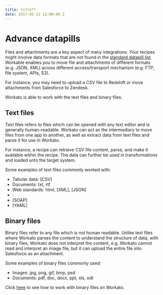 ```yaml
---
title: title**
date: 2017-02-22 12:00:00 Z
---
```

# Advance datapills <!-- suggested name -->
Files and attachments are a key aspect of many integrations. Your recipes might involve data formats that are not found in the [standard datapill list](/recipes/data-pills-and-mapping.md#data-types). Workable enables you to move file and attachments of different formats (e.g. JSON, XML) across different access/transport mechanism (e.g. FTP, file system, APIs, S3).

For instance, you may need to upload a CSV file to Redshift or move attachments from Salesforce to Zendesk.

Workato is able to work with the text files and binary files.

## Text files
Text files refers to files which can be opened with any text editor and is generally human-readable. Workato can act as the intermediary to move files from one app to another, as well as extract data from text files and parse it for use in Workato. 

For instance, a recipe can retrieve CSV file content, parse, and make it available within the recipe. The data can further be used in transformations and loaded unto the target system.

Some examples of text files commonly worked with:
- Tabular data: [CSV]
- Documents: txt, rtf
- Web standards: html, [XML], [JSON] 
- :
- [SOAP]
- [YAML]

## Binary files
Binary files refer to any file which is not human readable. Unlike text files where Workato parses the content to understand the structure of data, with binary files, Workato does not interpret the content, e.g. Workato cannot read and interpret an image file, but it can upload the entire file into Salesforce as an attachment.

Some examples of binary files commonly used:
- Images: jpg, png, gif, bmp, psd
- Documents: pdf, doc, docx, ppt, xls, odt

Click [here](/features/handling-binary-files.md) to see how to work with binary files on Workato.



